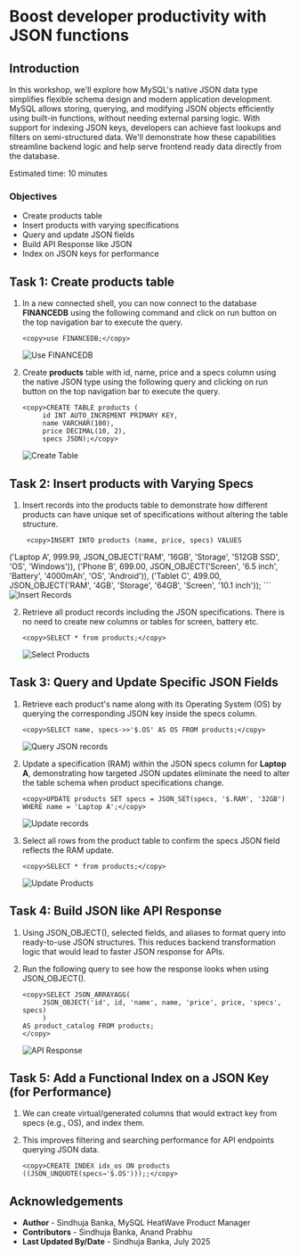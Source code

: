# Boost developer productivity with JSON functions

## Introduction

In this workshop, we'll explore how MySQL's native JSON data type simplifies flexible schema design and modern application development. MySQL allows storing, querying, and modifying JSON objects efficiently using built-in functions, without needing external parsing logic. With support for indexing JSON keys, developers can achieve fast lookups and filters on semi-structured data. We'll demonstrate how these capabilities streamline backend logic and help serve frontend ready data directly from the database.

Estimated time: 10 minutes

### Objectives

* Create products table
* Insert products with varying specifications
* Query and update JSON fields
* Build API Response like JSON
* Index on JSON keys for performance

## Task 1: Create products table

1. In a new connected shell, you can now connect to the database **FINANCEDB** using the following command and click on run button on the top navigation bar to execute the query.

     ```
     <copy>use FINANCEDB;</copy>
     ```
     ![Use FINANCEDB](./images/finance-db.png " ")

2. Create **products** table with id, name, price and a specs column using the native JSON type using the following query and clicking on run button on the top navigation bar to execute the query.

     ```
     <copy>CREATE TABLE products (
          id INT AUTO_INCREMENT PRIMARY KEY,
          name VARCHAR(100),
          price DECIMAL(10, 2),
          specs JSON);</copy>
     ```
     ![Create Table](./images/products-table.png " ")

## Task 2: Insert products with Varying Specs

1. Insert records into the products table to demonstrate how different products can have unique set of specifications without altering the table structure.

    ```
     <copy>INSERT INTO products (name, price, specs) VALUES
('Laptop A', 999.99, JSON_OBJECT('RAM', '16GB', 'Storage', '512GB SSD', 'OS', 'Windows')),
('Phone B', 699.00, JSON_OBJECT('Screen', '6.5 inch', 'Battery', '4000mAh', 'OS', 'Android')),
('Tablet C', 499.00, JSON_OBJECT('RAM', '4GB', 'Storage', '64GB', 'Screen', '10.1 inch'));</copy>
    ```
    ![Insert Records](./images/insert-records.png " ")

2. Retrieve all product records including the JSON specifications. There is no need to create new columns or tables for screen, battery etc.

     ```
     <copy>SELECT * from products;</copy>
     ```
     ![Select Products](./images/select-products.png " ")

## Task 3: Query and Update Specific JSON Fields

1. Retrieve each product's name along with its Operating System (OS) by querying the corresponding JSON key inside the specs column.

     ```
     <copy>SELECT name, specs->>'$.OS' AS OS FROM products;</copy>
     ```
     ![Query JSON records](./images/query-json.png " ")

2. Update a specification (RAM) within the JSON specs column for **Laptop A**, demonstrating how targeted JSON updates eliminate the need to alter the table schema when product specifications change.

     ```
     <copy>UPDATE products SET specs = JSON_SET(specs, '$.RAM', '32GB') 
     WHERE name = 'Laptop A';</copy>
     ```
     ![Update records](./images/update-record.png " ")

3. Select all rows from the product table to confirm the specs JSON field reflects the RAM update.

     ```
     <copy>SELECT * from products;</copy>
     ```
     ![Update Products](./images/updated-products.png " ")

## Task 4: Build JSON like API Response

1. Using JSON_OBJECT(), selected fields, and aliases to format query into ready-to-use JSON structures. This reduces backend transformation logic that would lead to faster JSON response for APIs.

2. Run the following query to see how the response looks when using JSON_OBJECT().

     ```
     <copy>SELECT JSON_ARRAYAGG(
          JSON_OBJECT('id', id, 'name', name, 'price', price, 'specs', specs)
          )
     AS product_catalog FROM products;
     </copy>
     ```
     ![API Response](./images/api-response.png " ")

## Task 5: Add a Functional Index on a JSON Key (for Performance)

1. We can create virtual/generated columns that would extract key from specs (e.g., OS), and index them.

2. This improves filtering and searching performance for API endpoints querying JSON data.

     ```
     <copy>CREATE INDEX idx_os ON products ((JSON_UNQUOTE(specs→'$.OS')));;</copy>
     ```

## Acknowledgements

* **Author** - Sindhuja Banka, MySQL HeatWave Product Manager
* **Contributors** - Sindhuja Banka, Anand Prabhu
* **Last Updated By/Date** - Sindhuja Banka, July 2025
